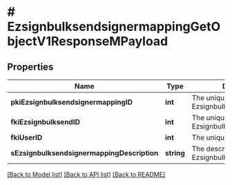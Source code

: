 # # EzsignbulksendsignermappingGetObjectV1ResponseMPayload

## Properties

Name | Type | Description | Notes
------------ | ------------- | ------------- | -------------
**pkiEzsignbulksendsignermappingID** | **int** | The unique ID of the Ezsignbulksendsignermapping |
**fkiEzsignbulksendID** | **int** | The unique ID of the Ezsignbulksend |
**fkiUserID** | **int** | The unique ID of the User | [optional]
**sEzsignbulksendsignermappingDescription** | **string** | The description of the Ezsignbulksendsignermapping |

[[Back to Model list]](../../README.md#models) [[Back to API list]](../../README.md#endpoints) [[Back to README]](../../README.md)
